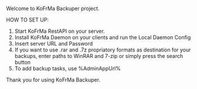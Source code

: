 Welcome to KoFrMa Backuper project.

HOW TO SET UP:

1. Start KoFrMa RestAPI on your server.
2. Install KoFrMa Daemon on your clients and run the Local Daemon Config
3. Insert server URL and Password
4. If you want to use .rar and .7z propriatory formats as destination for your backups, enter paths to WinRAR and 7-zip or simply press the search button
5. To add backup tasks, use %AdminAppUrl%

Thank you for using KoFrMa Backuper.
